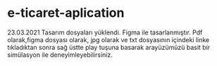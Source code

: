 # e-ticaret-aplication

23.03.2021 
Tasarım dosyaları yüklendi.
Figma ile tasarlanmıştır.
Pdf olarak,figma dosyası olarak, jpg olarak ve txt dosyasının içindeki linke tıkladıktan sonra sağ üstte play tuşuna basarak arayüzümüzü basit bir simülasyon ile deneyimleyebilirsiniz.

